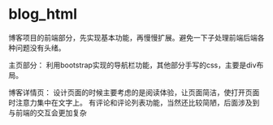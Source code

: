 # blog_html

博客项目的前端部分，先实现基本功能，再慢慢扩展。避免一下子处理前端后端各种问题没有头绪。

主页部分：
  利用bootstrap实现的导航栏功能，其他部分手写的css，主要是div布局。

博客详情页：
  设计页面的时候主要考虑的是阅读体验，让页面简洁，使打开页面时注意力集中在文字上。
  有评论和评论列表功能，当然还比较简陋，后面涉及到与前端的交互会更加复杂
